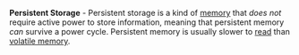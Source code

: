 **Persistent Storage** - Persistent storage is a kind of [memory](/docs/definitions/Memory) that *does not* require active power to store information, meaning that persistent memory *can* survive a power cycle. Persistent memory is usually slower to [read](docs/definitions/Read.md) than [volatile memory](docs/definitions/Volatile%20Memory.md).
